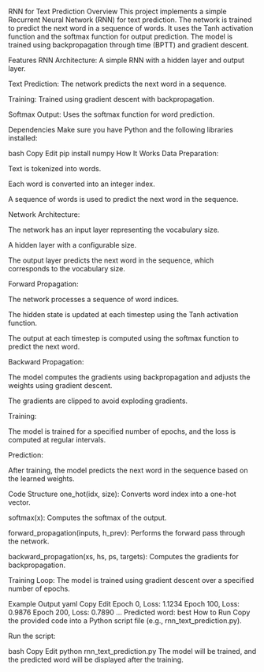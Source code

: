RNN for Text Prediction
Overview
This project implements a simple Recurrent Neural Network (RNN) for text prediction. The network is trained to predict the next word in a sequence of words. It uses the Tanh activation function and the softmax function for output prediction. The model is trained using backpropagation through time (BPTT) and gradient descent.

Features
RNN Architecture: A simple RNN with a hidden layer and output layer.

Text Prediction: The network predicts the next word in a sequence.

Training: Trained using gradient descent with backpropagation.

Softmax Output: Uses the softmax function for word prediction.

Dependencies
Make sure you have Python and the following libraries installed:

bash
Copy
Edit
pip install numpy
How It Works
Data Preparation:

Text is tokenized into words.

Each word is converted into an integer index.

A sequence of words is used to predict the next word in the sequence.

Network Architecture:

The network has an input layer representing the vocabulary size.

A hidden layer with a configurable size.

The output layer predicts the next word in the sequence, which corresponds to the vocabulary size.

Forward Propagation:

The network processes a sequence of word indices.

The hidden state is updated at each timestep using the Tanh activation function.

The output at each timestep is computed using the softmax function to predict the next word.

Backward Propagation:

The model computes the gradients using backpropagation and adjusts the weights using gradient descent.

The gradients are clipped to avoid exploding gradients.

Training:

The model is trained for a specified number of epochs, and the loss is computed at regular intervals.

Prediction:

After training, the model predicts the next word in the sequence based on the learned weights.

Code Structure
one_hot(idx, size): Converts word index into a one-hot vector.

softmax(x): Computes the softmax of the output.

forward_propagation(inputs, h_prev): Performs the forward pass through the network.

backward_propagation(xs, hs, ps, targets): Computes the gradients for backpropagation.

Training Loop: The model is trained using gradient descent over a specified number of epochs.

Example Output
yaml
Copy
Edit
Epoch 0, Loss: 1.1234
Epoch 100, Loss: 0.9876
Epoch 200, Loss: 0.7890
...
Predicted word: best
How to Run
Copy the provided code into a Python script file (e.g., rnn_text_prediction.py).

Run the script:

bash
Copy
Edit
python rnn_text_prediction.py
The model will be trained, and the predicted word will be displayed after the training.
